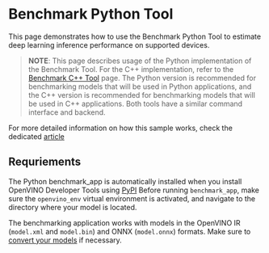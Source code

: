 # Benchmark Python Tool

This page demonstrates how to use the Benchmark Python Tool to estimate deep learning inference performance on supported devices.

> **NOTE**: This page describes usage of the Python implementation of the Benchmark Tool. For the C++ implementation, refer to the [Benchmark C++ Tool](https://docs.openvino.ai/2023.3/openvino_sample_benchmark_tool.html) page. The Python version is recommended for benchmarking models that will be used in Python applications, and the C++ version is recommended for benchmarking models that will be used in C++ applications. Both tools have a similar command interface and backend.

For more detailed information on how this sample works, check the dedicated [article](https://docs.openvino.ai/2023.3/openvino_sample_benchmark_tool.html)

## Requriements

The Python benchmark_app is automatically installed when you install OpenVINO Developer Tools using [PyPI](https://docs.openvino.ai/2023.3/openvino_docs_install_guides_installing_openvino_pip.html) Before running ``benchmark_app``, make sure the ``openvino_env`` virtual environment is activated, and navigate to the directory where your model is located.

The benchmarking application works with models in the OpenVINO IR (``model.xml`` and ``model.bin``) and ONNX (``model.onnx``) formats.
Make sure to [convert your models](https://docs.openvino.ai/2023.3/openvino_docs_MO_DG_Deep_Learning_Model_Optimizer_DevGuide.html) if necessary.
